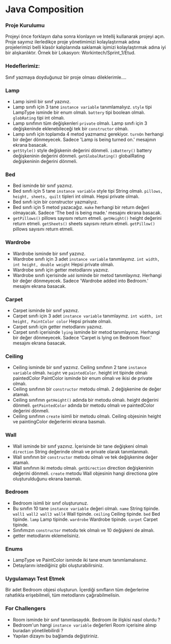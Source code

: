 # Java Composition

### Proje Kurulumu

Projeyi önce forklayın daha sonra klonlayın ve Intellij kullanarak projeyi açın. 
Proje sayımız ilerledikçe proje yönetimimizi kolaylaştırmak adına projelerimizi belli klasör kalıplarında saklamak işimizi kolaylaştırmak adına iyi bir alışkanlıktır.
Örnek bir Lokasyon: Workintech/Sprint_1/Etud.

### Hedeflerimiz:

Sınıf yazmaya doyduğunuz bir proje olması dileklerimle....

### Lamp
* Lamp isimli bir sınıf yazınız.
* Lamp sınıfı için 3 tane ```instance variable``` tanımlamalıyız. ```style``` tipi LampType isminde bir enum olmalı. ```battery``` tipi boolean olmalı. ```globRating``` tipi int olmalı. 
* Lamp sınıfının tüm değişkenleri `private` olmalı. Lamp sınıfı için 3 değişkeninde eklenebileceği tek bir ```constructor``` olmalı.
* Lamp sınıfı için toplamda 4 metod yazmamız gerekiyor. ```turnOn``` herhangi bir değer dönmeyecek. Sadece 'Lamp is being turned on.' mesajının ekrana basacak.
* ```getStyle()``` style değişkenin değerini dönmeli. ```isBattery()``` battery değişkeninin değerini dönmeli. ```getGlobalRating()``` globalRating değişkeninin değerini dönmeli.

### Bed
* Bed isminde bir sınıf yazınız.
* Bed sınıfı için 5 tane ```instance variable``` style tipi String olmalı. ```pillows, height, sheets, quilt``` tipleri int olmalı. Hepsi private olmalı.
* Bed sınıfı için bir constructor yazmalıyız.
* Bed sınıfı için 5 metod yazacağız. ```make``` herhangi bir return değeri olmayacak. Sadece 'The bed is being made.' mesajını ekrana basacak.
* ```getPillows()``` pillows sayısını return etmeli. ```getHeight()``` height değerini return etmeli. ```getSheets()``` sheets sayısını return etmeli. ```getPillow()``` pillows sayısını return etmeli.

### Wardrobe 
* Wardrobe isminde bir sınıf yazınız. 
* Wardrobe sınıfı için 3 adet ```instance variable``` tanımlayınız. ```int width, int height, double weight``` Hepsi private olmalı.
* Wardrobe sınıfı için getter metodlarını yazınız.
* Wardrobe sınıfı içerisinde ```add``` isminde bir metod tanımlayınız. Herhangi bir değer dönmeyecek. Sadece 'Wardrobe added into Bedroom.' mesajını ekrana basacak.

### Carpet
* Carpet isminde bir sınıf yazınız.
* Carpet sınıfı için 3 adet ```instance variable``` tanımlayınız. ```int width, int height, PaintColor color``` Hepsi private olmalı.
* Carpet sınıfı için getter metodlarını yazınız.
* Carpet sınıfı içerisinde ```lying``` isminde bir metod tanımlayınız. Herhangi bir değer dönmeyecek. Sadece 'Carpet is lying on Bedroom floor.' mesajını ekrana basacak.

### Ceiling
* Ceiling isminde bir sınıf yazınız. Ceiling sınıfının 2 tane ```instance variable``` olmalı. ```height``` ve ```paintedColor```. height int tipinde olmalı paintedColor PaintColor isminde bir enum olmalı ve ikisi de private olmalı.
* Ceiling sınıfının bir ```constructor``` metodu olmalı. 2 değişkenine de değer atamalı.
* Ceiling sınıfının ```getHeight()``` adında bir metodu olmalı. height değerini dönmeli. ```getPaintedColor``` adında bir metodu olmalı ve paintedColor değerini dönmeli.
* Ceiling sınıfının ```create``` isimli bir metodu olmalı. Ceiling objesinin height ve paintingColor değerlerini ekrana basmalı.

### Wall
* Wall isminde bir sınıf yazınız. İçerisinde bir tane değişkeni olmalı ```direction``` String değerinde olmalı ve private olarak tanımlanmalı.
* Wall sınıfının bir ```constructor``` metodu olmalı ve tek değişkenine değer atamalı.
* Wall sınıfının iki metodu olmalı. ```getDirection``` direction değişkeninin değerini dönmeli. ```create``` metodu Wall objesinin hangi directiona göre oluşturulduğunu ekrana basmalı.

### Bedroom 
* Bedroom isimli bir sınıf oluşturunuz.
* Bu sınıfın 10 tane ```instance variable``` değeri olmalı. ```name``` String tipinde. ```wall1 wall2 wall3 wall4``` Wall tipinde. ```ceiling``` Ceiling tipinde.
  ```bed``` Bed tipinde. ```lamp``` Lamp tipinde. ```wardrobe``` Wardrobe tipinde. ```carpet``` Carpet tipinde.
* Sınıfımızın ```constructor``` metodu tek olmalı ve 10 değişkeni de almalı. 
* getter metodlarını eklemelisiniz.

### Enums
* LampType ve PaintColor isminde iki tane enum tanımlamalısınız.
* Detaylarını istediğiniz gibi oluşturabilirsiniz.

### Uygulamayı Test Etmek

 Bir adet Bedroom objesi oluşturun. İçerdiği sınıfların tüm değerlerine rahatlıkla erişebilmeli, tüm metodlarını çağırabilmelisin. 

### For Challengers
 * Room isminde bir sınıf tanımlasaydık. Bedroom ile ilişkisi nasıl olurdu ?
 * Bedroom'un hangi ```instance variable``` değerleri Room içerisine alınıp buradan yönetilebilirdi ?
 * Yapılan dizaynı bu bağlamda değiştiriniz.



